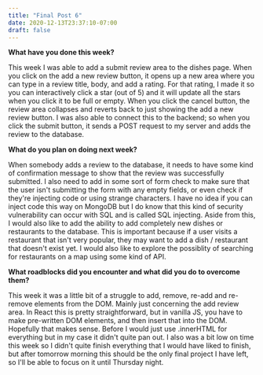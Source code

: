```yaml
---
title: "Final Post 6"
date: 2020-12-13T23:37:10-07:00
draft: false
---
```


**What have you done this week?**

This week I was able to add a submit review area to the dishes page. When you click on the add a new review button, it opens up a new area where you can type in a review title, body, and add a rating. For that rating, I made it so you can interactively click a star (out of 5) and it will update all the stars when you click it to be full or empty. When you click the cancel button, the review area collapses and reverts back to just showing the add a new review button. I was also able to connect this to the backend; so when you click the submit button, it sends a POST request to my server and adds the review to the database.

**What do you plan on doing next week?**

When somebody adds a review to the database, it needs to have some kind of confirmation message to show that the review was successfully submitted. I also need to add in some sort of form check to make sure that the user isn't submitting the form with any empty fields, or even check if they're injecting code or using strange characters. I have no idea if you can inject code this way on MongoDB but I do know that this kind of security vulnerability can occur with SQL and is called SQL injecting. Aside from this, I would also like to add the ability to add completely new dishes or restaurants to the database. This is important because if a user visits a restaurant that isn't very popular, they may want to add a dish / restaurant that doesn't exist yet. I would also like to explore the possiblity of searching for restaurants on a map using some kind of API. 

**What roadblocks did you encounter and what did you do to overcome them?**

This week it was a little bit of a struggle to add, remove, re-add and re-remove elements from the DOM. Mainly just concerning the add review area. In React this is pretty straightforward, but in vanilla JS, you have to make pre-written DOM elements, and then insert that into the DOM. Hopefully that makes sense. Before I would just use .innerHTML for everything but in my case it didn't quite pan out. I also was a bit low on time this week so I didn't quite finish everything that I would have liked to finish, but after tomorrow morning this should be the only final project I have left, so I'll be able to focus on it until Thursday night. 